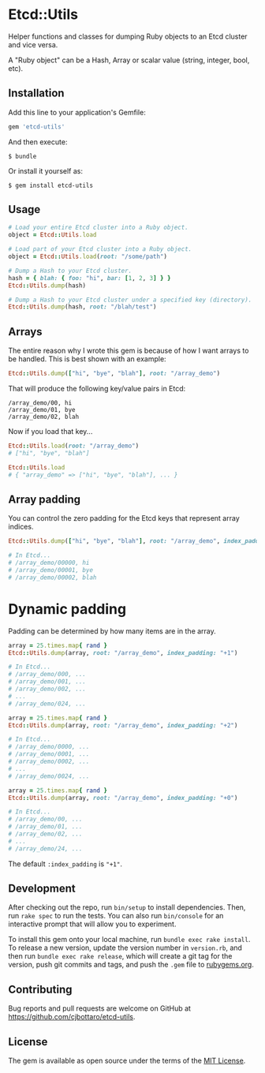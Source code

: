 # Etcd::Utils

Helper functions and classes for dumping Ruby objects to an Etcd cluster and vice versa.

A "Ruby object" can be a Hash, Array or scalar value (string, integer, bool, etc).

## Installation

Add this line to your application's Gemfile:

```ruby
gem 'etcd-utils'
```

And then execute:

    $ bundle

Or install it yourself as:

    $ gem install etcd-utils

## Usage

```ruby
# Load your entire Etcd cluster into a Ruby object.
object = Etcd::Utils.load

# Load part of your Etcd cluster into a Ruby object.
object = Etcd::Utils.load(root: "/some/path")

# Dump a Hash to your Etcd cluster.
hash = { blah: { foo: "hi", bar: [1, 2, 3] } }
Etcd::Utils.dump(hash)

# Dump a Hash to your Etcd cluster under a specified key (directory).
Etcd::Utils.dump(hash, root: "/blah/test")
```

## Arrays

The entire reason why I wrote this gem is because of how I want arrays
to be handled. This is best shown with an example:

```ruby
Etcd::Utils.dump(["hi", "bye", "blah"], root: "/array_demo")
```

That will produce the following key/value pairs in Etcd:

```
/array_demo/00, hi
/array_demo/01, bye
/array_demo/02, blah
```

Now if you load that key...

```ruby
Etcd::Utils.load(root: "/array_demo")
# ["hi", "bye", "blah"]

Etcd::Utils.load
# { "array_demo" => ["hi", "bye", "blah"], ... }
```

## Array padding

You can control the zero padding for the Etcd keys that represent array indices.

```ruby
Etcd::Utils.dump(["hi", "bye", "blah"], root: "/array_demo", index_padding: 5)

# In Etcd...
# /array_demo/00000, hi
# /array_demo/00001, bye
# /array_demo/00002, blah
```

# Dynamic padding

Padding can be determined by how many items are in the array.

```ruby
array = 25.times.map{ rand }
Etcd::Utils.dump(array, root: "/array_demo", index_padding: "+1")

# In Etcd...
# /array_demo/000, ...
# /array_demo/001, ...
# /array_demo/002, ...
# ...
# /array_demo/024, ...

array = 25.times.map{ rand }
Etcd::Utils.dump(array, root: "/array_demo", index_padding: "+2")

# In Etcd...
# /array_demo/0000, ...
# /array_demo/0001, ...
# /array_demo/0002, ...
# ...
# /array_demo/0024, ...

array = 25.times.map{ rand }
Etcd::Utils.dump(array, root: "/array_demo", index_padding: "+0")

# In Etcd...
# /array_demo/00, ...
# /array_demo/01, ...
# /array_demo/02, ...
# ...
# /array_demo/24, ...
```

The default `:index_padding` is `"+1"`.

## Development

After checking out the repo, run `bin/setup` to install dependencies. Then, run `rake spec` to run the tests. You can also run `bin/console` for an interactive prompt that will allow you to experiment.

To install this gem onto your local machine, run `bundle exec rake install`. To release a new version, update the version number in `version.rb`, and then run `bundle exec rake release`, which will create a git tag for the version, push git commits and tags, and push the `.gem` file to [rubygems.org](https://rubygems.org).

## Contributing

Bug reports and pull requests are welcome on GitHub at https://github.com/cjbottaro/etcd-utils.


## License

The gem is available as open source under the terms of the [MIT License](http://opensource.org/licenses/MIT).
